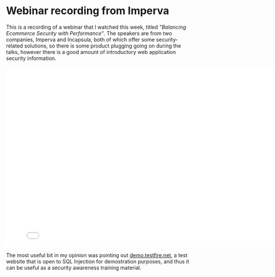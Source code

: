 <!-- -
Title: Webinar recording from Imperva
Description: Recording for webinar about balancing security and performance on eCommerce websites.
First Published: 2015-10-23
- -->

Webinar recording from Imperva
==============================

This is a recording of a webinar that I watched this week, titled 
*"Balancing Ecommerce Security with Performance"*. The speakers are from two 
companies, Imperva and Incapsula, both of which offer some security-related 
solutions, so there is some product plugging going on during the talks, however 
there is a good amount of introductory web application security information.

<iframe id="viddler-d5910c77" src="//www.viddler.com/embed/d5910c77/?f=1&autoplay=0&player=full&secret=69381656&disablebackwardseek=false&disableseek=false&disableforwardseek=false&make_responsive=false&loop=false&nologo=false&hd=false" width="800" height="492" frameborder="0" scrolling="no" allowfullscreen></iframe>

The most useful bit in my opinion was pointing out [demo.testfire.net][1], a 
test website that is open to SQL Injection for demostration purposes, and thus 
it can be useful as a security awareness training material.

<!-- Links -->
[1]: http://demo.testfire.net/ "Demo login website open to SQL Injection"
